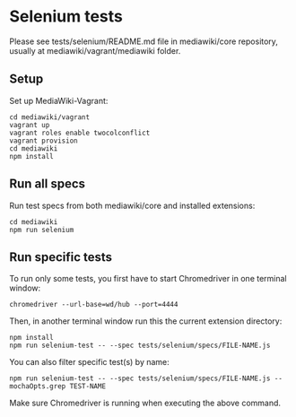 # Selenium tests

Please see tests/selenium/README.md file in mediawiki/core repository, usually at mediawiki/vagrant/mediawiki folder.

## Setup

Set up MediaWiki-Vagrant:

    cd mediawiki/vagrant
    vagrant up
    vagrant roles enable twocolconflict
    vagrant provision
    cd mediawiki
    npm install

## Run all specs

Run test specs from both mediawiki/core and installed extensions:

    cd mediawiki
    npm run selenium

## Run specific tests

To run only some tests, you first have to start Chromedriver in one terminal window:

    chromedriver --url-base=wd/hub --port=4444

Then, in another terminal window run this the current extension directory:

    npm install
    npm run selenium-test -- --spec tests/selenium/specs/FILE-NAME.js

You can also filter specific test(s) by name:

    npm run selenium-test -- --spec tests/selenium/specs/FILE-NAME.js --mochaOpts.grep TEST-NAME

Make sure Chromedriver is running when executing the above command.
